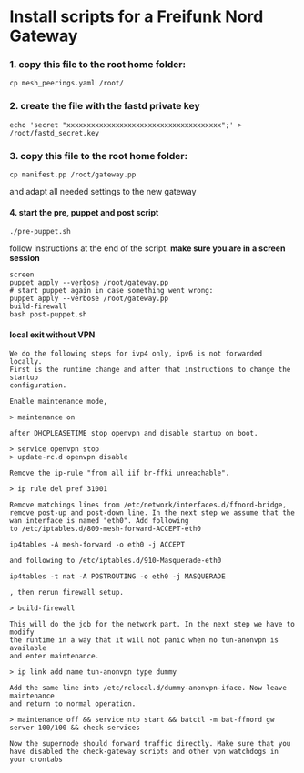 # Install scripts for a Freifunk Nord Gateway


### 1. copy this file to the root home folder:

    cp mesh_peerings.yaml /root/

### 2. create the file with the fastd private key

    echo 'secret "xxxxxxxxxxxxxxxxxxxxxxxxxxxxxxxxxxxxxx";' > /root/fastd_secret.key

### 3. copy this file to the root home folder:

    cp manifest.pp /root/gateway.pp
and adapt all needed settings to the new gateway

#### 4. start the pre, puppet and post script

    ./pre-puppet.sh

follow instructions at the end of the script. **make sure you are in a screen session**

    screen
    puppet apply --verbose /root/gateway.pp
    # start puppet again in case something went wrong:
    puppet apply --verbose /root/gateway.pp
    build-firewall
    bash post-puppet.sh

#### local exit without VPN

    We do the following steps for ivp4 only, ipv6 is not forwarded locally.
    First is the runtime change and after that instructions to change the startup
    configuration.

    Enable maintenance mode,

    > maintenance on
    
    after DHCPLEASETIME stop openvpn and disable startup on boot.

    > service openvpn stop
    > update-rc.d openvpn disable 

    Remove the ip-rule "from all iif br-ffki unreachable".

    > ip rule del pref 31001

    Remove matchings lines from /etc/network/interfaces.d/ffnord-bridge,
    remove post-up and post-down line. In the next step we assume that the
    wan interface is named "eth0". Add following
    to /etc/iptables.d/800-mesh-forward-ACCEPT-eth0

    ip4tables -A mesh-forward -o eth0 -j ACCEPT

    and following to /etc/iptables.d/910-Masquerade-eth0
    
    ip4tables -t nat -A POSTROUTING -o eth0 -j MASQUERADE

    , then rerun firewall setup.

    > build-firewall

    This will do the job for the network part. In the next step we have to modify
    the runtime in a way that it will not panic when no tun-anonvpn is available
    and enter maintenance.

    > ip link add name tun-anonvpn type dummy

    Add the same line into /etc/rclocal.d/dummy-anonvpn-iface. Now leave maintenance
    and return to normal operation.

    > maintenance off && service ntp start && batctl -m bat-ffnord gw server 100/100 && check-services

    Now the supernode should forward traffic directly. Make sure that you have disabled the check-gateway scripts and other vpn watchdogs in your crontabs

